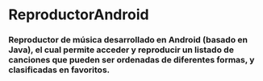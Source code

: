 # ReproductorAndroid
### Reproductor de música desarrollado en Android (basado en Java), el cual permite acceder y reproducir un listado de canciones que pueden ser ordenadas de diferentes formas, y clasificadas en favoritos.

